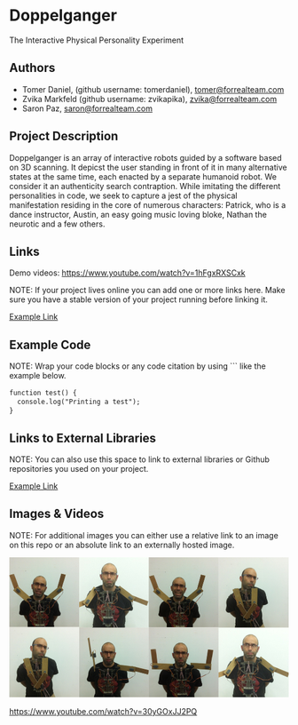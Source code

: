 # Doppelganger
The Interactive Physical Personality Experiment

## Authors
- Tomer Daniel, (github username: tomerdaniel), tomer@forrealteam.com
- Zvika Markfeld (github username: zvikapika), zvika@forrealteam.com
- Saron Paz, saron@forrealteam.com

## Project Description
Doppelganger is an array of interactive robots guided by a software based on 3D scanning.
It depicst the user standing in front of it in many alternative states at the same time, each enacted by a separate humanoid robot. We consider it an authenticity search contraption. While imitating the different personalities in code, we seek to capture a jest of the physical manifestation residing in the core of numerous characters: Patrick, who is a dance instructor, Austin, an easy going music loving bloke, Nathan the neurotic and a few others.

## Links
Demo videos:
https://www.youtube.com/watch?v=1hFgxRXSCxk

NOTE: If your project lives online you can add one or more links here. Make sure you have a stable version of your project running before linking it.

[Example Link](http://www.google.com "Example Link")

## Example Code
NOTE: Wrap your code blocks or any code citation by using ``` like the example below.
```
function test() {
  console.log("Printing a test");
}
```
## Links to External Libraries
 NOTE: You can also use this space to link to external libraries or Github repositories you used on your project.

[Example Link](http://www.google.com "Example Link")

## Images & Videos
NOTE: For additional images you can either use a relative link to an image on this repo or an absolute link to an externally hosted image.

![Example Image](project_images/cover.jpg?raw=true "Example Image")

https://www.youtube.com/watch?v=30yGOxJJ2PQ
